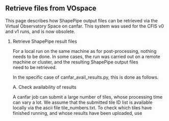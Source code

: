 ## Retrieve files from VOspace

This page describes how ShapePipe output files can be retrieved via the Virtual Observatory Space
on canfar. This system was used for the CFIS v0 and v1 runs, and is now obsolete.

1. Retrieve ShapePipe result files 

   For a local run on the same machine as for post-processing, nothing needs to be done. In some cases, the run was carried out on a remote machine or cluster, and the resulting ShapePipe output files  
  need to be retrieved.

   In the specific case of canfar_avail_results.py, this is done as follows.

   A. Check availability of results  

      A canfar job can submit a large number of tiles, whose processing time can vary a lot. We assume that the submitted tile ID list is available locally via the ascii file tile_numbers.txt. To check 
      which tiles have finished running, and whose results have been uploaded, use
